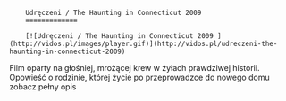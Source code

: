 
        Udręczeni / The Haunting in Connecticut 2009 
        =============
        
        [![Udręczeni / The Haunting in Connecticut 2009 ](http://vidos.pl/images/player.gif)](http://vidos.pl/udreczeni-the-haunting-in-connecticut-2009)
        
        
 Film oparty na głośniej, mrożącej krew w żyłach prawdziwej historii. Opowieść o rodzinie, której życie po przeprowadzce do nowego domu zobacz pełny opis
    